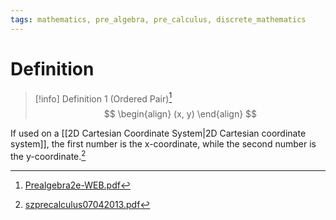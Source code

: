 ```yaml
---
tags: mathematics, pre_algebra, pre_calculus, discrete_mathematics
---
```


# Definition

> [!info] Definition 1 (Ordered Pair)[^1]
> $$
> \begin{align}
> (x, y)
> \end{align}
> $$

If used on a [[2D Cartesian Coordinate System|2D Cartesian coordinate system]], the first number is the x-coordinate, while the second number is the y-coordinate.[^2]

[^1]: [Prealgebra2e-WEB.pdf](zotero://open-pdf/library/items/W4QW2QZI?page=963)
[^2]: [szprecalculus07042013.pdf](zotero://open-pdf/library/items/J3667KH4?page=18)
